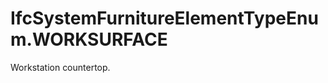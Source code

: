 IfcSystemFurnitureElementTypeEnum.WORKSURFACE
=============================================
Workstation countertop.


